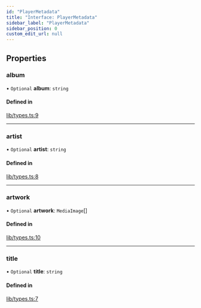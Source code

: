 ```yaml
---
id: "PlayerMetadata"
title: "Interface: PlayerMetadata"
sidebar_label: "PlayerMetadata"
sidebar_position: 0
custom_edit_url: null
---
```


## Properties

### album

• `Optional` **album**: `string`

#### Defined in

[lib/types.ts:9](https://github.com/RedstoneWizard08/YouTubePlayer/blob/f74ca40/lib/types.ts#L9)

___

### artist

• `Optional` **artist**: `string`

#### Defined in

[lib/types.ts:8](https://github.com/RedstoneWizard08/YouTubePlayer/blob/f74ca40/lib/types.ts#L8)

___

### artwork

• `Optional` **artwork**: `MediaImage`[]

#### Defined in

[lib/types.ts:10](https://github.com/RedstoneWizard08/YouTubePlayer/blob/f74ca40/lib/types.ts#L10)

___

### title

• `Optional` **title**: `string`

#### Defined in

[lib/types.ts:7](https://github.com/RedstoneWizard08/YouTubePlayer/blob/f74ca40/lib/types.ts#L7)
